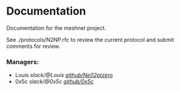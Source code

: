 # Documentation

Documentation for the meshnet project.

See ./protocols/N2NP.rfc to review the current protocol and submit comments for review.

### Managers:

- Louis *slack/@Louis*    [*github/Ne02ptzero*](https://github.com/Ne02ptzero)
- 0x5c *slack/@0x5c*    [*github/0x5c*](https://github.com/0x5c)